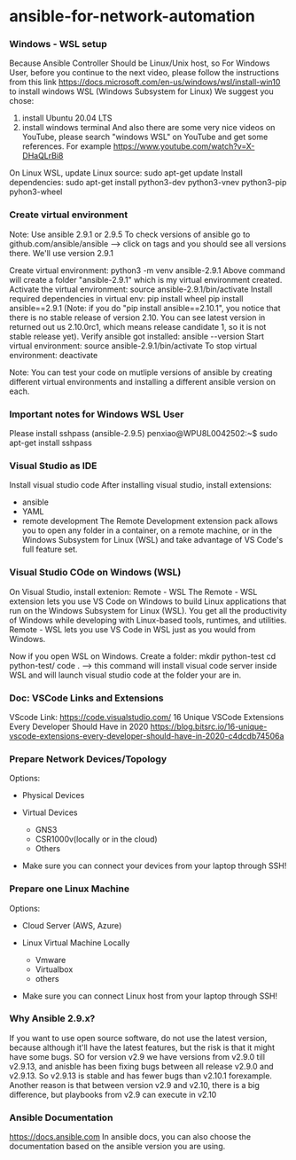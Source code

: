 # ansible-for-network-automation

### Windows - WSL setup

Because Ansible Controller Should be Linux/Unix host, so
For Windows User, before you continue to the next video, please follow the instructions from this link https://docs.microsoft.com/en-us/windows/wsl/install-win10 to install windows WSL (Windows Subsystem for Linux)
We suggest you chose:
1. install Ubuntu 20.04 LTS
2. install windows terminal
And also there are some very nice videos on YouTube, please search "windows WSL" on YouTube and get some references.
For example https://www.youtube.com/watch?v=X-DHaQLrBi8

On Linux WSL, update Linux source: sudo apt-get update
Install dependencies: sudo apt-get install python3-dev python3-vnev python3-pip pyhon3-wheel

### Create virtual environment

Note: Use ansible 2.9.1 or 2.9.5
To check versions of ansible go to github.com/ansible/ansible  --> click on tags and you should see all versions there.
We'll use version 2.9.1

Create virtual environment:  python3 -m venv ansible-2.9.1
Above command will create a folder "ansible-2.9.1" which is my virtual environment created.
Activate the virtual environment:  source ansible-2.9.1/bin/activate
Install required dependencies in virtual env:
pip install wheel
pip install ansible==2.9.1
(Note: if you do "pip install ansible==2.10.1", you notice that there is no stable release of version 2.10. You can see latest version in returned out us 2.10.0rc1, which means release candidate 1, so it is not stable release yet).
Verify ansible got installed: ansible --version
Start virtual environment:  source ansible-2.9.1/bin/activate
To stop virtual environment: deactivate

Note: You can test your code on mutliple versions of ansible by creating different virtual environments and installing a different ansible version on each.

### Important notes for Windows WSL User
Please install sshpass
(ansible-2.9.5) penxiao@WPU8L0042502:~$ sudo apt-get install sshpass

### Visual Studio as IDE
Install visual studio code
After installing visual studio, install extensions:
- ansible
- YAML
- remote development
The Remote Development extension pack allows you to open any folder in a container, on a remote machine, or in the Windows Subsystem for Linux (WSL) and take advantage of VS Code's full feature set.

### Visual Studio COde on Windows (WSL)
On Visual Studio, install extenion: Remote - WSL
The Remote - WSL extension lets you use VS Code on Windows to build Linux applications that run on the Windows Subsystem for Linux (WSL). You get all the productivity of Windows while developing with Linux-based tools, runtimes, and utilities.
Remote - WSL lets you use VS Code in WSL just as you would from Windows.

Now if you open WSL on Windows.
Create a folder: mkdir python-test
cd python-test/
code . --> this command will install visual code server inside WSL and will launch visual studio code at the folder your are in.
 
### Doc: VSCode Links and Extensions
VScode Link: https://code.visualstudio.com/
16 Unique VSCode Extensions Every Developer Should Have in 2020
https://blog.bitsrc.io/16-unique-vscode-extensions-every-developer-should-have-in-2020-c4dcdb74506a

### Prepare Network Devices/Topology
Options:
- Physical Devices
- Virtual Devices
  - GNS3
  - CSR1000v(locally or in the cloud)
  - Others
 
 - Make  sure you can connect your devices from your laptop through SSH!

### Prepare one Linux Machine
Options:
- Cloud Server (AWS, Azure)
- Linux Virtual Machine Locally
  - Vmware
  - Virtualbox
  - others

- Make sure you can connect Linux host from your laptop through SSH!

### Why Ansible 2.9.x?
If you want to use open source software, do not use the latest version, because although it'll have the latest features, but the risk is that it might have some bugs. SO for version v2.9 we have versions from v2.9.0 till v2.9.13, and anisble has been fixing bugs between all release v2.9.0 and v2.9.13. So v2.9.13 is stable and has fewer bugs than v2.10.1 forexample.
Another reason is that between version v2.9 and v2.10, there is a big difference, but playbooks from v2.9 can execute in v2.10

### Ansible Documentation
https://docs.ansible.com
In ansible docs, you can also choose the documentation based on the ansible version you are using.
